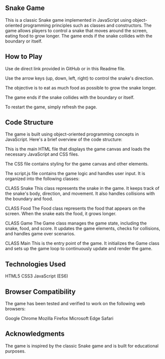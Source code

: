 ## Snake Game

This is a classic Snake game implemented in JavaScript using object-oriented programming principles such as classes and constructors. The game allows players to control a snake that moves around the screen, eating food to grow longer. The game ends if the snake collides with the boundary or itself.


## How to Play

Use de direct link provided in GitHub or in this Readme file.

Use the arrow keys (up, down, left, right) to control the snake's direction.

The objective is to eat as much food as possible to grow the snake longer.

The game ends if the snake collides with the boundary or itself.

To restart the game, simply refresh the page.

## Code Structure

The game is built using object-oriented programming concepts in JavaScript. Here's a brief overview of the code structure:

<!-- index.html -->
This is the main HTML file that displays the game canvas and loads the necessary JavaScript and CSS files.

<!-- styles.css -->
The CSS file contains styling for the game canvas and other elements.

<!-- script.js -->
The script.js file contains the game logic and handles user input. It is organized into the following classes:

CLASS Snake
This class represents the snake in the game. It keeps track of the snake's body, direction, and movement. It also handles collisions with the boundary and food.

CLASS Food
The Food class represents the food that appears on the screen. When the snake eats the food, it grows longer.

CLASS Game
The Game class manages the game state, including the snake, food, and score. It updates the game elements, checks for collisions, and handles game over scenarios.

CLASS Main
This is the entry point of the game. It initializes the Game class and sets up the game loop to continuously update and render the game.

## Technologies Used

HTML5
CSS3
JavaScript (ES6)


## Browser Compatibility
The game has been tested and verified to work on the following web browsers:

Google Chrome
Mozilla Firefox
Microsoft Edge
Safari


## Acknowledgments
The game is inspired by the classic Snake game and is built for educational purposes.